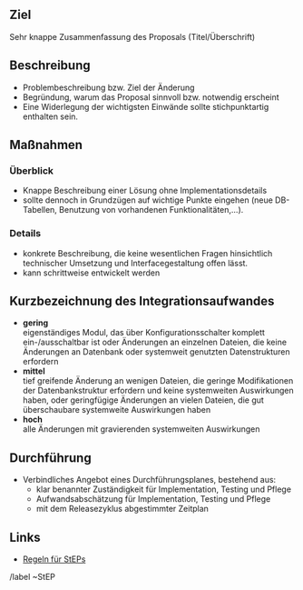 ## Ziel

Sehr knappe Zusammenfassung des Proposals (Titel/Überschrift)

## Beschreibung

- Problembeschreibung bzw. Ziel der Änderung
- Begründung, warum das Proposal sinnvoll bzw. notwendig erscheint
- Eine Widerlegung der wichtigsten Einwände sollte stichpunktartig enthalten sein.

## Maßnahmen

### Überblick

- Knappe Beschreibung einer Lösung ohne Implementationsdetails
- sollte dennoch in Grundzügen auf wichtige Punkte eingehen (neue DB-Tabellen, Benutzung von vorhandenen Funktionalitäten,...).

### Details

- konkrete Beschreibung, die keine wesentlichen Fragen hinsichtlich technischer Umsetzung und Interfacegestaltung offen lässt.
- kann schrittweise entwickelt werden

## Kurzbezeichnung des Integrationsaufwandes

- **gering**<br>
  eigenständiges Modul, das über Konfigurationsschalter komplett ein-/ausschaltbar ist oder Änderungen an einzelnen Dateien, die keine Änderungen an Datenbank oder systemweit genutzten Datenstrukturen erfordern
- **mittel**<br>
   tief greifende Änderung an wenigen Dateien, die geringe Modifikationen der Datenbankstruktur erfordern und keine systemweiten Auswirkungen haben, oder geringfügige Änderungen an vielen Dateien, die gut überschaubare systemweite Auswirkungen haben
- **hoch**<br>
  alle Änderungen mit gravierenden systemweiten Auswirkungen

## Durchführung

- Verbindliches Angebot eines Durchführungsplanes, bestehend aus:
  - klar benannter Zuständigkeit für Implementation, Testing und Pflege
  - Aufwandsabschätzung für Implementation, Testing und Pflege
  - mit dem Releasezyklus abgestimmter Zeitplan

## Links

- [Regeln für StEPs](https://develop.studip.de/studip/dispatch.php/course/scm/9f22a869f704747dd066fbfe7ef55684?cid=1927f2b86d6b185aa6c6697810ad42f1)

/label ~StEP 
